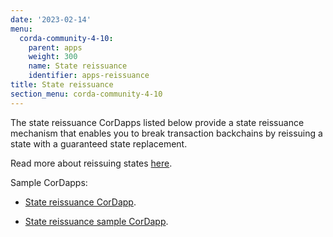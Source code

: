 ```yaml
---
date: '2023-02-14'
menu:
  corda-community-4-10:
    parent: apps
    weight: 300
    name: State reissuance
    identifier: apps-reissuance
title: State reissuance
section_menu: corda-community-4-10
---
```


The state reissuance CorDapps listed below provide a state reissuance mechanism that enables you to break transaction backchains by reissuing a state with a guaranteed state replacement.

Read more about reissuing states [here](../../../community/reissuing-states.md).

Sample CorDapps:

* [State reissuance CorDapp](https://github.com/corda/reissue-cordapp).

* [State reissuance sample CorDapp](https://github.com/corda/reissue-sample-cordapp).

